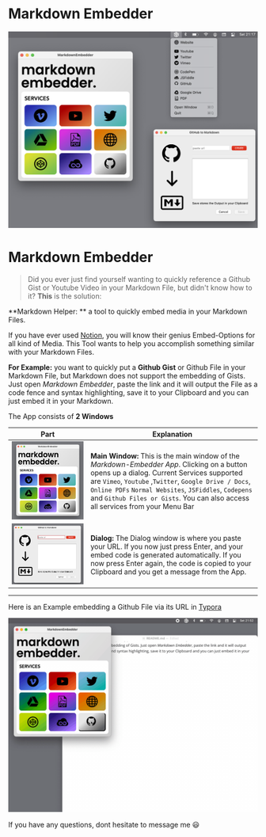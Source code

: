 # Markdown Embedder

![Method Draw Image](img/complete.png)

# Markdown Embedder

> Did you ever just find yourself wanting to quickly reference a Github Gist or Youtube Video in your Markdown File, but didn't know how to it? **This** is the solution:

**Markdown Helper: ** a tool to quickly embed media in your Markdown Files.



If you have ever used [Notion](https://www.notion.so/), you will know their genius Embed-Options for all kind of Media. This Tool wants to help you accomplish something similar with your Markdown Files. 

**For Example:** you want to quickly put a **Github Gist** or Github File in your Markdown File, but Markdown does not support the embedding of Gists. Just open *Markdown Embedder*, paste the link and it will output the File as a code fence and syntax highlighting, save it to your Clipboard and you can just embed it in your Markdown.



The App consists of **2 Windows**

| Part                  | Explanation |
| --------------------- | ----------- |
| ![main](img/main.png) | **Main Window:** This is the main window of the *Markdown-Embedder App*. Clicking on a button opens up a dialog. Current Services supported are `Vimeo`, `Youtube` ,`Twitter`, `Google Drive / Docs`, `Online PDFs` `Normal Websites`, `JSFiddles`, `Codepens` and `Github Files or Gists`. You can also access all services from your Menu Bar |
| ![dialog](img/dialog.png) | **Dialog:** The Dialog window is where you paste your URL. If you now just press Enter, and your embed code is generated automatically. If you now press Enter again, the code is copied to your Clipboard and you get a message from the App. |



---



Here is an Example embedding a Github File via its URL in [Typora](typora.io) 

![github](img/github.gif)


If you have any questions, dont hesitate to message me :smiley: 













